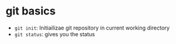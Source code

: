# git basics
- `git init`: Initiailizae git repository in current working directory
- `git status`: gives you the status

